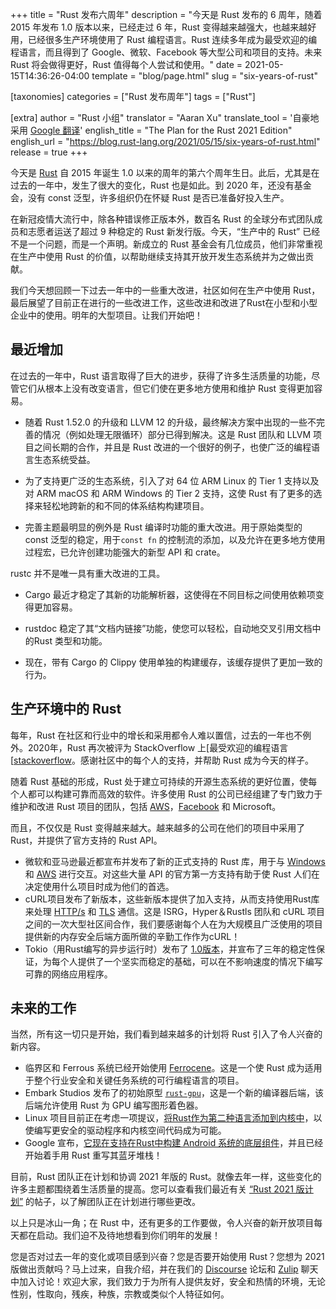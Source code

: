 +++
title = "Rust 发布六周年"
description = "今天是 Rust 发布的 6 周年，随着 2015 年发布 1.0 版本以来，已经走过 6 年，Rust 变得越来越强大，也越来越好用，已经很多生产环境使用了 Rust 编程语言。Rust 连续多年成为最受欢迎的编程语言，而且得到了 Google、微软、Facebook 等大型公司和项目的支持。未来 Rust 将会做得更好，Rust 值得每个人尝试和使用。"
date = 2021-05-15T14:36:26-04:00
template = "blog/page.html"
slug = "six-years-of-rust"

[taxonomies]
categories = ["Rust 发布周年"]
tags = ["Rust"]

[extra]
author = "Rust 小组"
translator = "Aaran Xu"
translate_tool = '自豪地采用 <a href="https://translate.google.cn">Google 翻译</a>'
english_title = "The Plan for the Rust 2021 Edition"
english_url = "https://blog.rust-lang.org/2021/05/15/six-years-of-rust.html"
release = true
+++

今天是 [Rust] 自 2015 年诞生 1.0 以来的周年的第六个周年生日。此后，尤其是在过去的一年中，发生了很大的变化，Rust 也是如此。到 2020 年，还没有基金会，没有 const 泛型，许多组织仍在怀疑 Rust 是否已准备好投入生产。

在新冠疫情大流行中，除各种错误修正版本外，数百名 Rust 的全球分布式团队成员和志愿者运送了超过 9 种稳定的 Rust 新发行版。今天，“生产中的 Rust” 已经不是一个问题，而是一个声明。新成立的 Rust 基金会有几位成员，他们非常重视在生产中使用 Rust 的价值，以帮助继续支持其开放开发生态系统并为之做出贡献。

我们今天想回顾一下过去一年中的一些重大改进，社区如何在生产中使用 Rust，最后展望了目前正在进行的一些改进工作，这些改进和改进了Rust在小型和小型企业中的使用。明年的大型项目。让我们开始吧！

[rust]: https://www.rust-lang.org

## 最近增加

在过去的一年中，Rust 语言取得了巨大的进步，获得了许多生活质量的功能，尽管它们从根本上没有改变语言，但它们使在更多地方使用和维护 Rust 变得更加容易。

- 随着 Rust 1.52.0 的升级和 LLVM 12 的升级，最终解决方案中出现的一些不完善的情况（例如处理无限循环）部分已得到解决。这是 Rust 团队和 LLVM 项目之间长期的合作，并且是 Rust 改进的一个很好的例子，也使广泛的编程语言生态系统受益。

- 为了支持更广泛的生态系统，引入了对 64 位 ARM Linux 的 Tier 1 支持以及对 ARM macOS 和 ARM Windows 的 Tier 2 支持，这使 Rust 有了更多的选择来轻松地跨新的和不同的体系结构构建项目。

- 完善主题最明显的例外是 Rust 编译时功能的重大改进。用于原始类型的 const 泛型的稳定，用于`const fn` 的控制流的添加，以及允许在更多地方使用过程宏，已允许创建功能强大的新型 API 和 crate。

rustc 并不是唯一具有重大改进的工具。

- Cargo 最近才稳定了其新的功能解析器，这使得在不同目标之间使用依赖项变得更加容易。

- rustdoc 稳定了其“文档内链接”功能，使您可以轻松，自动地交叉引用文档中 的Rust 类型和功能。

- 现在，带有 Cargo 的 Clippy 使用单独的构建缓存，该缓存提供了更加一致的行为。

## 生产环境中的 Rust

每年，Rust 在社区和行业中的增长和采用都令人难以置信，过去的一年也不例外。2020年，Rust 再次被评为 StackOverflow 上[最受欢迎的编程语言[[stackoverflow]。感谢社区中的每个人的支持，并帮助 Rust 成为今天的样子。

随着 Rust 基础的形成，Rust 处于建立可持续的开源生态系统的更好位置，使每个人都可以构建可靠而高效的软件。许多使用 Rust 的公司已经组建了专门致力于维护和改进 Rust 项目的团队，包括 [AWS](https://aws.amazon.com/blogs/opensource/how-our-aws-rust-team-will-contribute-to-rusts-future-successes/)，[Facebook](https://engineering.fb.com/2021/04/29/developer-tools/rust/) 和 Microsoft。

而且，不仅仅是 Rust 变得越来越大。越来越多的公司在他们的项目中采用了 Rust，并提供了官方支持的 Rust API。

- 微软和亚马逊最近都宣布并发布了新的正式支持的 Rust 库，用于与 [Windows] 和 [AWS] 进行交互。对这些大量 API 的官方第一方支持有助于使 Rust 人们在决定使用什么项目时成为他们的首选。
- cURL项目发布了新版本，这些新版本提供了加入支持，从而支持使用Rust库来处理 [HTTP/s] 和 [TLS] 通信。这是 ISRG，Hyper＆Rustls 团队和 cURL 项目之间的一次大型社区间合作，我们要感谢每个人在为大规模且广泛使用的项目提供新的内存安全后端方面所做的辛勤工作作为cURL！
- Tokio（用Rust编写的异步运行时）发布了 [1.0版本][tokio-1.0]，并宣布了三年的稳定性保证，为每个人提供了一个坚实而稳定的基础，可以在不影响速度的情况下编写可靠的网络应用程序。

[stackoverflow]: https://stackoverflow.blog/2020/06/05/why-the-developers-who-use-rust-love-it-so-much/
[tokio-1.0]: https://tokio.rs/blog/2020-12-tokio-1-0
[http/s]: https://daniel.haxx.se/blog/2020/10/09/rust-in-curl-with-hyper/
[tls]: https://daniel.haxx.se/blog/2021/02/09/curl-supports-rustls/
[rust foundation]: https://foundation.rust-lang.org/posts/2021-02-08-hello-world/
[windows]:https://github.com/microsoft/windows-rs
[aws]: https://github.com/awslabs/aws-sdk-rust

## 未来的工作

当然，所有这一切只是开始，我们看到越来越多的计划将 Rust 引入了令人兴奋的新内容。

- 临界区和 Ferrous 系统已经开始使用 [Ferrocene]。这是一个使 Rust 成为适用于整个行业安全和关键任务系统的可行编程语言的项目。
- Embark Studios 发布了的初始原型 [`rust-gpu`]，这是一个新的编译器后端，该后端允许使用 Rust 为 GPU 编写图形着色器。
- Linux 项目目前正在考虑一项提议，[将Rust作为第二种语言添加到内核中][linux-rust]，以使编写更安全的驱动程序和内核空间代码成为可能。
- Google 宣布，[它现在支持在Rust中构建 Android 系统的底层组件][android-rust]，并且已经开始着手用 Rust 重写其蓝牙堆栈！

目前，Rust 团队正在计划和协调 2021 年版的 Rust。就像去年一样，这些变化的许多主题都围绕着生活质量的提高。您可以查看我们最近有关 [“Rust 2021 版计划”][edition-plan] 的帖子，以了解团队正在计划进行哪些更改。

以上只是冰山一角；在 Rust 中，还有更多的工作要做，令人兴奋的新开放项目每天都在启动。我们迫不及待地想看到你们明年的发展！

您是否对过去一年的变化或项目感到兴奋？您是否要开始使用 Rust？您想为 2021 版做出贡献吗？马上过来，自我介绍，并在我们的 [Discourse][Discourse] 论坛和 [Zulip][Zulip] 聊天中加入讨论！欢迎大家，我们致力于为所有人提供友好，安全和热情的环境，无论性别，性取向，残疾，种族，宗教或类似个人特征如何。

[ferrocene]: https://ferrous-systems.com/ferrocene
[`rust-gpu`]: https://github.com/EmbarkStudios/rust-gpu
[linux-rust]: https://lore.kernel.org/lkml/CANiq72khBa2GcB6-PHM3A44Y90d6vzYAS=BVpk3nT4B6u+NVDw@mail.gmail.com/T/#mb5e524dae9d5a5815c6e68eb36b9bde4e87c861d
[edition-plan]: https://rustwiki.org/blog/edition-2021/
[discourse]: https://users.rust-lang.org/
[zulip]: https://rust-lang.zulipchat.com/
[android-rust]: https://security.googleblog.com/2021/04/rust-in-android-platform.html
